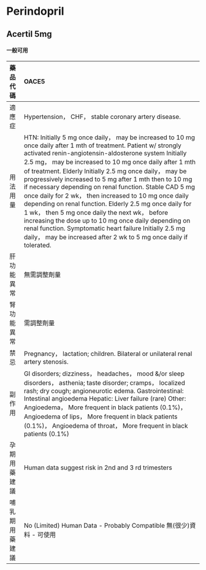 # Perindopril

## Acertil 5mg

#### 一般可用

| 藥品代碼       | OACE5                                                                                                                                                                                                                                                                                                                                                                                                                                                                                                                                                                                                                                                                                                                                                                              |
|:---------------|:-----------------------------------------------------------------------------------------------------------------------------------------------------------------------------------------------------------------------------------------------------------------------------------------------------------------------------------------------------------------------------------------------------------------------------------------------------------------------------------------------------------------------------------------------------------------------------------------------------------------------------------------------------------------------------------------------------------------------------------------------------------------------------------|
| 適應症         | Hypertension， CHF， stable coronary artery disease.                                                                                                                                                                                                                                                                                                                                                                                                                                                                                                                                                                                                                                                                                                                               |
| 用法用量       | HTN: Initially 5 mg once daily， may be increased to 10 mg once daily after 1 mth of treatment. Patient w/ strongly activated renin-angiotensin-aldosterone system Initially 2.5 mg， may be increased to 10 mg once daily after 1 mth of treatment. Elderly Initially 2.5 mg once daily， may be progressively increased to 5 mg after 1 mth then to 10 mg if necessary depending on renal function. Stable CAD 5 mg once daily for 2 wk， then increased to 10 mg once daily depending on renal function. Elderly 2.5 mg once daily for 1 wk， then 5 mg once daily the next wk， before increasing the dose up to 10 mg once daily depending on renal function. Symptomatic heart failure Initially 2.5 mg daily， may be increased after 2 wk to 5 mg once daily if tolerated. |
| 肝功能異常     | 無需調整劑量                                                                                                                                                                                                                                                                                                                                                                                                                                                                                                                                                                                                                                                                                                                                                                       |
| 腎功能異常     | 需調整劑量                                                                                                                                                                                                                                                                                                                                                                                                                                                                                                                                                                                                                                                                                                                                                                         |
| 禁忌           | Pregnancy， lactation; children. Bilateral or unilateral renal artery stenosis.                                                                                                                                                                                                                                                                                                                                                                                                                                                                                                                                                                                                                                                                                                    |
| 副作用         | GI disorders; dizziness， headaches， mood &/or sleep disorders， asthenia; taste disorder; cramps， localized rash; dry cough; angioneurotic edema. Gastrointestinal: Intestinal angioedema Hepatic: Liver failure (rare) Other: Angioedema， More frequent in black patients (0.1%)， Angioedema of lips， More frequent in black patients (0.1%)， Angioedema of throat， More frequent in black patients (0.1%)                                                                                                                                                                                                                                                                                                                                                                |
| 孕期用藥建議   | Human data suggest risk in 2nd and 3 rd trimesters                                                                                                                                                                                                                                                                                                                                                                                                                                                                                                                                                                                                                                                                                                                                 |
| 哺乳期用藥建議 | No (Limited) Human Data - Probably Compatible 無(很少)資料 - 可使用                                                                                                                                                                                                                                                                                                                                                                                                                                                                                                                                                                                                                                                                                                                |

